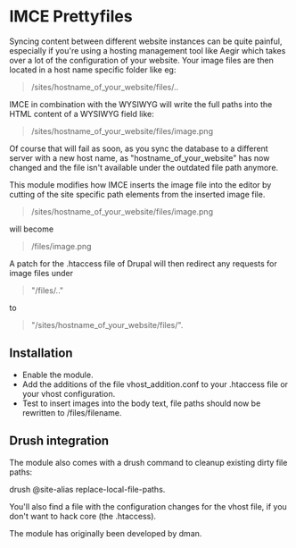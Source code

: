 IMCE Prettyfiles
================

Syncing content between different website instances can be quite painful,
especially if you're using a hosting management tool like Aegir which
takes over a lot of the configuration of your website.
Your image files are then located in a host name specific folder like eg:

> /sites/hostname_of_your_website/files/..

IMCE in combination with the WYSIWYG will write the full paths
into the HTML content of a WYSIWYG field like:

> /sites/hostname_of_your_website/files/image.png

Of course that will fail as soon, as you sync the database 
to a different server with a new host name,
as "hostname_of_your_website" has now changed and
the file isn't available under the outdated file path anymore.

This module modifies how IMCE inserts the image file
into the editor by cutting of the site specific path
elements from the inserted image file.

> /sites/hostname_of_your_website/files/image.png

will become

> /files/image.png

A patch for the .htaccess file of Drupal will then redirect
any requests for image files under 

> "/files/.." 

to

> "/sites/hostname_of_your_website/files/".

Installation
------------

* Enable the module.
* Add the additions of the file vhost_addition.conf to
  your .htaccess file or your vhost configuration.
* Test to insert images into the body text, file paths 
  should now be rewritten to /files/filename.

Drush integration
-----------------

The module also comes with a drush command to cleanup
existing dirty file paths:

drush @site-alias replace-local-file-paths.

You'll also find a file with the configuration
changes for the vhost file, if you don't want to hack core (the .htaccess).

The module has originally been developed by dman.

